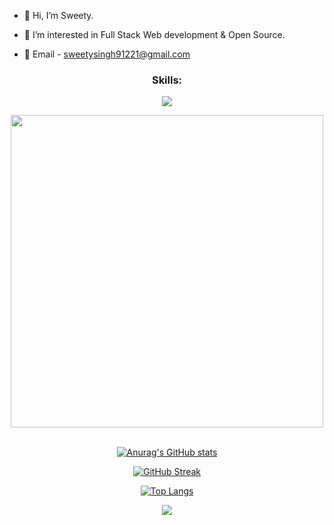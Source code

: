 - 👋 Hi, I’m Sweety.
 - 👀 I’m interested in Full  Stack Web development & Open Source.
   
 -  💌 Email - sweetysingh91221@gmail.com

 

 <div align="center">
  <h3 >Skills:</h3>
<p >
  <a href="https://skillicons.dev">
    <img src="https://skillicons.dev/icons?i=cpp,c,js,css,html,bootstrap,tailwind,react,nodejs,express,mongodb,git,github" />
  </a> 
  
  </p>
  



   <img src="https://user-images.githubusercontent.com/74038190/212749447-bfb7e725-6987-49d9-ae85-2015e3e7cc41.gif" width="500">
<br><br>

[![Anurag's GitHub stats](https://github-readme-stats.vercel.app/api?username=sweety-singhh&show_icons=true&theme=radical)](https://github.com/anuraghazra/github-readme-stats)
  
  [![GitHub Streak](https://streak-stats.demolab.com/?user=sweety-singhh&theme=radical)](https://git.io/streak-stats)
  
  [![Top Langs](https://github-readme-stats.vercel.app/api/top-langs/?username=sweety-singhh&layout=compact&hide=C++&theme=radical)](https://github.com/anuraghazra/github-readme-stats)
  
   [![](https://visitcount.itsvg.in/api?id=Sweety&label=Profile%20Views&color=5&icon=0&pretty=true)](https://visitcount.itsvg.in)
  
  </div>
